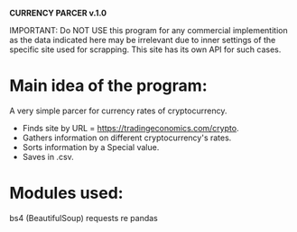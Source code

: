 **CURRENCY PARCER v.1.0**


IMPORTANT: Do NOT USE this program for any commercial implementition as the 
data indicated here may be irrelevant due to inner settings of the 
specific site used for scrapping. This site has its own API for such cases.

# Main idea of the program:
A very simple parcer for currency rates of cryptocurrency.

- Finds site by URL = https://tradingeconomics.com/crypto.
- Gathers information on different cryptocurrency's rates.
- Sorts information by a Special value.
- Saves in .csv.

# Modules used:
bs4 (BeautifulSoup)
requests
re
pandas
